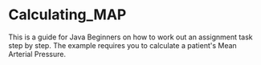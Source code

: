 # Calculating_MAP
This is a guide for Java Beginners on how to work out an assignment task step by step. The example requires you to calculate a patient's Mean Arterial Pressure.
